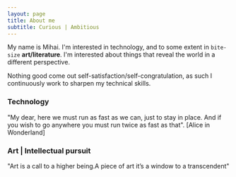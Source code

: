 ```yaml
---
layout: page
title: About me
subtitle: Curious | Ambitious
---
```


My name is Mihai. I'm interested in technology, and to some extent in `bite-size` **art/literature**. I'm interested about things that reveal the world in a different perspective. 

Nothing good come out self-satisfaction/self-congratulation, as such I continuously work to sharpen my technical skills.

### Technology

"My dear, here we must run as fast as we can, just to stay in place. And if you wish to go anywhere you must run twice as fast as that".  [Alice in Wonderland]

### Art | Intellectual pursuit

"Art is a call to a higher being.A piece of art it’s a window to a transcendent"


